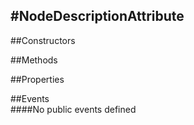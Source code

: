 #NodeDescriptionAttribute
---
##Constructors 



##Methods  







##Properties  



##Events  
####No public events defined

